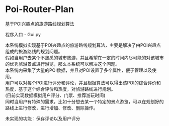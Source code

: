 # Poi-Router-Plan
基于POI兴趣点的旅游路线规划算法

程序入口 - Gui.py

本系统模拟实现基于POI兴趣点的旅游路线规划算法，主要是解决了由POI兴趣点组成的旅游路线的规划问题。 <br />
假如当用户去某个不熟悉的城市旅游，并且希望在一定的时间内尽可能的对该城市的优秀旅游景点进行游览，那么本系统可以解决这个问题。 <br />
本系统内采集了大量的POI数据，并且对POI设置了多个属性，便于管理以及使用。 <br />
用户可以对每个POI进行评分和评论，并且根据算法可以得出该POI的综合评价和热度，基于这个综合评价和热度，对旅游路线进行规划。 <br />
(目前实现数据模拟用户评分、门票、推荐游玩时间) <br />
同时当用户有特殊的需求，比如十分想去某一个特定的景点游览，可以在规划好的路线上进行修改，进行增加、修改、删除操作。 <br />

未实现的功能：保存评论以及用户评分
